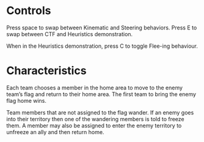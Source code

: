 # Controls
Press space to swap between Kinematic and Steering behaviors.
Press E to swap between CTF and Heuristics demonstration.

When in the Heuristics demonstration, press C to toggle Flee-ing behaviour.

# Characteristics
Each team chooses a member in the home area to move to the enemy team’s flag and return to their home area. The first team to bring the enemy flag home wins.

Team members that are not assigned to the flag wander. If an enemy goes into their territory then one of the wandering members is told to freeze them. A member may also be assigned to enter the enemy territory to unfreeze an ally and then return home.